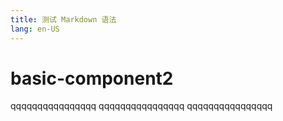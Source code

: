 ```yaml
---
title: 测试 Markdown 语法
lang: en-US
---
```


# basic-component2

qqqqqqqqqqqqqqqq
qqqqqqqqqqqqqqqq
qqqqqqqqqqqqqqqq
